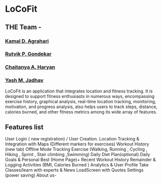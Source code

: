 # LoCoFit
## THE Team -
### [Kamal D. Agrahari](https://github.com/kamalagrahari03) 
### [Rutvik P. Gondekar](https://github.com/Rutvikgg)   
### [Chaitanya A. Haryan](https://github.com/God-Chaitanya) 
### [Yash M. Jadhav](https://github.com/Ymj26) 


LoCoFit is an application that integrates location and fitness tracking. It is designed to support fitness enthusiasts in numerous ways, encompassing exercise history, graphical analysis, real-time location tracking, monitoring, motivation, and progress analysis, also helps users to track steps, distance, calories burned, and other fitness metrics among its wide array of features.

## Features list
User Login ( new registration)  / User Creation.
Location Tracking & Integration with Maps (Different markers for exercises)
Workout History (new tab)
Offline Mode
Tracking Exercise (Walking, Running , Cycling , Hiking , Sprint , Stair climbing ,Swimming)
Daily Diet Plan(optional)
Daily Goals & Personal Best (Home Page)+ Recent Workout  History
Remainder & Logging Activities (BMI, Calories Burned )
Analytics & User Profile
Take Classes/learn with experts & News
LoadScreen with Quotes
Settings (power saving)
About us-
